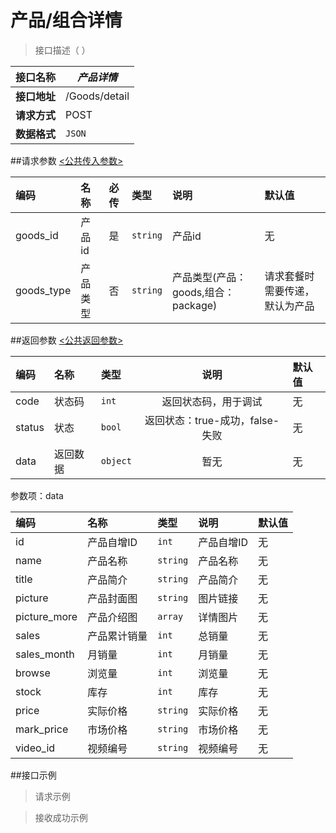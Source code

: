 # 产品/组合详情

>接口描述（ ）

| 接口名称 | *产品详情* |
|----------|--------|
|**接口地址**|/Goods/detail|
|**请求方式**|POST|
|**数据格式**|<code>JSON</code>|

##请求参数
[<公共传入参数>](../README.md)  

|编码 |名称|必传|类型|说明|默认值|
|:----|:---|:---|:---|:---|:-----|
|goods_id|产品id|是|<code>string</code>|产品id|无|
|goods_type|产品类型|否|<code>string</code>|产品类型(产品：goods,组合：package)|请求套餐时需要传递，默认为产品|


##返回参数
[<公共返回参数>](../README.md)

|编码|名称|类型|说明|默认值|
|:---|:---|:---|:--:|:---|
|code|状态码|<code>int</code>|返回状态码，用于调试|无|
|status|状态|<code>bool</code>|返回状态：true-成功，false-失败|无|
|data|返回数据|<code>object</code>|暂无|无|

参数项：data

|编码 |名称|类型|说明|默认值|
|:----|:---|:---|:---|:-----|
|id|产品自增ID|<code>int</code>|产品自增ID|无|
|name|产品名称|<code>string</code>|产品名称|无|
|title|产品简介|<code>string</code>|产品简介|无|
|picture|产品封面图|<code>string</code>|图片链接|无|
|picture_more|产品介绍图|<code>array</code>|详情图片|无|
|sales|产品累计销量|<code>int</code>|总销量|无|
|sales_month|月销量|<code>int</code>|月销量|无|
|browse|浏览量|<code>int</code>|浏览量|无|
|stock|库存|<code>int</code>|库存|无|
|price|实际价格|<code>string</code>|实际价格|无|
|mark_price|市场价格|<code>string</code>|市场价格|无|
|video_id|视频编号|<code>string</code>|视频编号|无|



##接口示例

>请求示例



>接收成功示例
